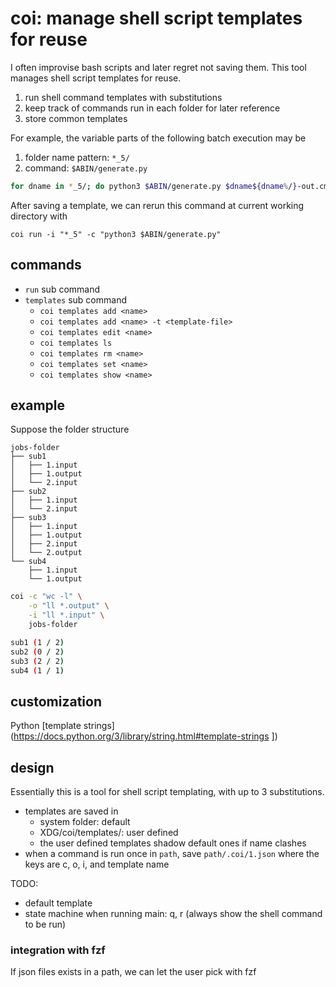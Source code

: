# coi: manage shell script templates for reuse

I often improvise bash scripts and later regret not saving them.
This tool manages shell script templates for reuse.

1. run shell command templates with substitutions
2. keep track of commands run in each folder for later reference
1. store common templates

For example, the variable parts of the following batch execution may be

1. folder name pattern: `*_5/`
2. command: `$ABIN/generate.py`

```bash
for dname in *_5/; do python3 $ABIN/generate.py $dname${dname%/}-out.cms; done
```

After saving a template, we can rerun this command at current working directory with
```
coi run -i "*_5" -c "python3 $ABIN/generate.py"
```

## commands

- `run` sub command
- `templates` sub command
    - `coi templates add <name>`
    - `coi templates add <name> -t <template-file>`
    - `coi templates edit <name>`
    - `coi templates ls`
    - `coi templates rm <name>`
    - `coi templates set <name>`
    - `coi templates show <name>`

## example

Suppose the folder structure
```
jobs-folder
├── sub1
│   ├── 1.input
│   ├── 1.output
│   └── 2.input
├── sub2
│   ├── 1.input
│   └── 2.input
├── sub3
│   ├── 1.input
│   ├── 1.output
│   ├── 2.input
│   └── 2.output
└── sub4
    ├── 1.input
    └── 1.output
```

```bash
coi -c "wc -l" \
    -o "ll *.output" \
    -i "ll *.input" \
    jobs-folder
```

```bash
sub1 (1 / 2)
sub2 (0 / 2)
sub3 (2 / 2)
sub4 (1 / 1)
```

## customization

Python [template strings](https://docs.python.org/3/library/string.html#template-strings ])

## design

Essentially this is a tool for shell script templating, with up to 3 substitutions.

- templates are saved in
  - system folder: default
  - XDG/coi/templates/: user defined
  - the user defined templates shadow default ones if name clashes
- when a command is run once in `path`, save `path/.coi/1.json` where the keys
  are c, o, i, and template name

TODO:
- default template
- state machine when running main: q, r (always show the shell command to be run)

### integration with fzf

If json files exists in a path, we can let the user pick with fzf
